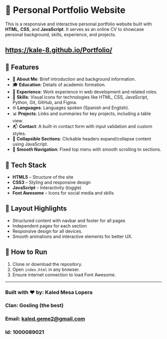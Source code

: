 # 💼 Personal Portfolio Website

This is a responsive and interactive personal portfolio website built with **HTML**, **CSS**, and **JavaScript**.
It serves as an online CV to showcase personal background, skills, experience, and projects.
## https://kale-8.github.io/Portfolio/

## 🚀 Features

- 📄 **About Me**: Brief introduction and background information.
- 🎓 **Education**: Details of academic formation.
- 💼 **Experience**: Work experience in web development and related roles.
- 🧰 **Skills**: Visual icons for technologies like HTML, CSS, JavaScript, Python, Git, GitHub, and Figma.
- 🌐 **Languages**: Languages spoken (Spanish and English).
- 📊 **Projects**: Links and summaries for key projects, including a table view.
- 📬 **Contact**: A built-in contact form with input validation and custom styles.
- 🔽 **Collapsible Sections**: Clickable headers expand/collapse content using JavaScript.
- 🧭 **Smooth Navigation**: Fixed top menu with smooth scrolling to sections.

## 🎨 Tech Stack

- **HTML5** – Structure of the site
- **CSS3** – Styling and responsive design
- **JavaScript** – Interactivity (toggle)
- **Font Awesome** – Icons for social media and skills

## 📸 Layout Highlights

- Structured content with navbar and footer for all pages
- Independent pages for each section
- Responsive design for all devices.
- Smooth animations and interactive elements for better UX.

## 🧪 How to Run

1. Clone or download the repository.
2. Open `index.html` in any browser.
3. Ensure internet connection to load Font Awesome.

---

### Built with ❤️ by: Kaled Mesa Lopera
### Clan: Gosling (the best)
### Email: kaled.geme2@gmail.com
### Id: 1000089021